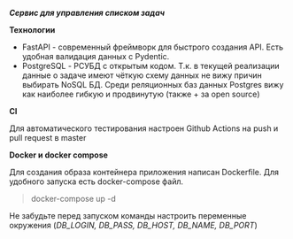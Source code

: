 ***Сервис для управления списком задач***

**Технологии**

* FastAPI - современный фреймворк для быстрого создания API.
Есть удобная валидация данных с Pydentic.
*  PostgreSQL - РСУБД с открытым кодом. Т.к. в текущей реализации
данные о задаче имеют чёткую схему данных не вижу причин выбирать
NoSQL БД. Среди реляционных баз данных Postgres вижу как наиболее
гибкую и продвинутую (также + за open source)

**CI**

Для автоматического тестирования настроен Github Actions
на push и pull request в master

**Docker и docker compose**

Для создания образа контейнера приложения написан Dockerfile.
Для удобного запуска есть docker-compose файл.

> docker-compose up -d

Не забудьте перед запуском команды настроить переменные окружения
(*DB_LOGIN, DB_PASS, DB_HOST, DB_NAME, DB_PORT*)